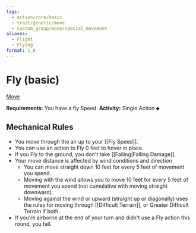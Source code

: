 ```yaml
---
tags:
  - action/core/basic
  - trait/generic/move
  - custom_group/move/special_movement
aliases:
  - Flight
  - Flying
format: 1_0
---
```

# Fly (basic) [](#Actions "Single Action")

[Move](Move.md "General Trait")

**Requirements**: You have a fly Speed.
**Activity:** Single Action ⬥

## Mechanical Rules

- You move through the air up to your [[Fly Speed]].
- You can use an action to Fly 0 feet to hover in place.
- If you Fly to the ground, you don't take [[Falling|Falling Damage]].
- Your move distance is affected by wind conditions and direction
	- You can move straight down 10 feet for every 5 feet of movement you spend.
	- Moving with the wind allows you to move 10 feet for every 5 feet of movement you spend (not cumulative with moving straight downward).
	- Moving against the wind or upward (straight up or diagonally) uses the rules for moving through [[Difficult Terrain]], or Greater Difficult Terrain if both.
- If you're airborne at the end of your turn and didn't use a Fly action this round, you fall.